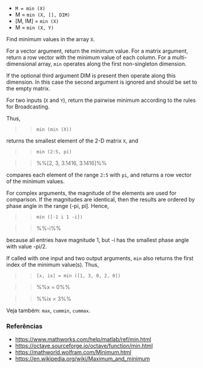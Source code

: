 * `M = min (X)`
* M = `min (X, [], DIM)`
* [M, IM] = `min (X)`
* M = `min (X, Y)`

Find minimum values in the array `X`.

For a vector argument, return the minimum value.  For a matrix
argument, return a row vector with the minimum value of each
column.  For a multi-dimensional array, `min` operates along the
first non-singleton dimension.

If the optional third argument DIM is present then operate along
this dimension.  In this case the second argument is ignored and
should be set to the empty matrix.

For two inputs (`X` and `Y`), return the pairwise minimum according to
the rules for Broadcasting.

Thus,

>> `min (min (X))`

returns the smallest element of the 2-D matrix `X`, and

>> `min (2:5, pi)`

>> %%[2, 3, 3.1416, 3.1416]%%

compares each element of the range `2:5` with `pi`, and returns a
row vector of the minimum values.

For complex arguments, the magnitude of the elements are used for
comparison.  If the magnitudes are identical, then the results are
ordered by phase angle in the range (-pi, pi].  Hence,

>> `min ([-1 i 1 -i])`

>> %%-i%%

because all entries have magnitude 1, but -i has the smallest phase
angle with value -pi/2.

If called with one input and two output arguments, `min` also
returns the first index of the minimum value(s).  Thus,

>> `[x, ix] = min ([1, 3, 0, 2, 0])`

>> %%x = 0%%

>> %%ix = 3%%

Veja também: `max`, `cummin`, `cummax`.

### Referências

* https://www.mathworks.com/help/matlab/ref/min.html
* https://octave.sourceforge.io/octave/function/min.html
* https://mathworld.wolfram.com/Minimum.html
* https://en.wikipedia.org/wiki/Maximum_and_minimum
